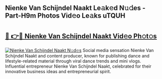 ## Nienke Van Schijndel Naakt Le𝚊k𝚎d N𝚞𝚍es - Part-H9m Photos Vid𝚎o Le𝚊ks uTQUH

# <h2><a href="http://fb0za8.evod.top/?m=Nienke+Van+Schijndel+Naakt">🔗 👉🔴 Nienke Van Schijndel Naakt Vid𝚎o Ph𝚘t𝚘s</a></h2>

[![Nienke Van Schijndel Naakt N𝚞d𝚎s](https://i.imgur.com/8V9OHl7.gif)](http://fb0za8.evod.top/?m=Nienke+Van+Schijndel+Naakt)
Social media sensation Nienke Van Schijndel Naakt and content producer, known for publishing dance and lifestyle-related material through viral dance trends and mini vlogs. Influential entrepreneur Nienke Van Schijndel Naakt, celebrated for their innovative business ideas and entrepreneurial spirit. 
